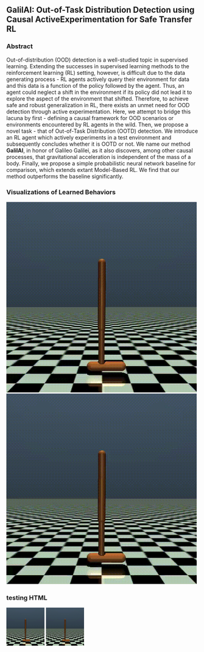 ## GalilAI: Out-of-Task Distribution Detection using Causal ActiveExperimentation for Safe Transfer RL

### Abstract
Out-of-distribution (OOD) detection is a well-studied topic in supervised learning. Extending the successes in supervised learning methods to the reinforcement learning (RL) setting, however, is difficult due to the data generating process - RL agents actively query their environment for data and this data is a function of the policy followed by the agent. Thus, an agent could neglect a shift in the environment if its policy did not lead it to explore the aspect of the environment that shifted. Therefore, to achieve safe and robust generalization in RL, there exists an unmet need for OOD detection through active experimentation. Here, we attempt to bridge this lacuna by first - defining a causal framework for OOD scenarios or environments encountered by RL agents in the wild. Then, we propose a novel task - that of Out-of-Task Distribution (OOTD) detection. We introduce an RL agent which actively experiments in a test environment and subsequently concludes whether it is OOTD or not. We name our method **GalilAI**, in honor of Galileo Galilei, as it also discovers, among other causal processes, that gravitational acceleration is independent of the mass of a body. Finally, we propose a simple probabilistic neural network baseline for comparison, which extends extant Model-Based RL. We find that our method outperforms the baseline significantly. 

### Visualizations of Learned Behaviors

![plot](./data/behaviors/hopper-gravity/hopper-mass1.20-gravity-15.7-trainEnv-true-measureFall.gif "Train Env") ![plot](./data/behaviors/hopper-gravity/hopper-mass1.20-gravity-15.7-testEnv-true-measureFall.gif "Test Env")

### testing HTML

<p float="left">
  <img src="/data/behaviors/hopper-gravity/hopper-mass1.20-gravity-15.7-trainEnv-true-measureFall.gif" width="100" />
  <img src="/data/behaviors/hopper-gravity/hopper-mass1.20-gravity-15.7-testEnv-true-measureFall.gif" width="100" /> 
</p>
